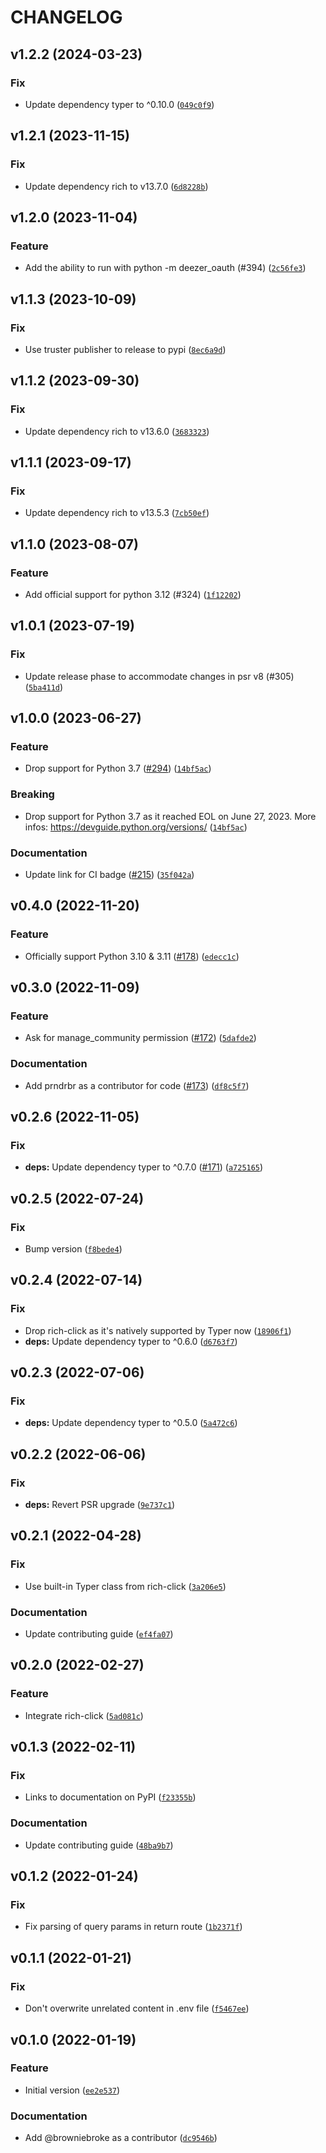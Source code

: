 # CHANGELOG

## v1.2.2 (2024-03-23)

### Fix

- Update dependency typer to ^0.10.0 ([`049c0f9`](https://github.com/browniebroke/deezer-oauth-cli/commit/049c0f93882fad4581d9a1ae77796cf69b471870))

## v1.2.1 (2023-11-15)

### Fix

- Update dependency rich to v13.7.0 ([`6d8228b`](https://github.com/browniebroke/deezer-oauth-cli/commit/6d8228be04af4e6dd3e8b29674396fb120a4805b))

## v1.2.0 (2023-11-04)

### Feature

- Add the ability to run with python -m deezer_oauth (#394) ([`2c56fe3`](https://github.com/browniebroke/deezer-oauth-cli/commit/2c56fe3da51adb311c94de1743b716a7910a6383))

## v1.1.3 (2023-10-09)

### Fix

- Use truster publisher to release to pypi ([`8ec6a9d`](https://github.com/browniebroke/deezer-oauth-cli/commit/8ec6a9d9c8c4ffc44b6b13c1f44f11b9f52456ce))

## v1.1.2 (2023-09-30)

### Fix

- Update dependency rich to v13.6.0 ([`3683323`](https://github.com/browniebroke/deezer-oauth-cli/commit/3683323665576f8719d245dcfc01f9e56995bbc2))

## v1.1.1 (2023-09-17)

### Fix

- Update dependency rich to v13.5.3 ([`7cb50ef`](https://github.com/browniebroke/deezer-oauth-cli/commit/7cb50ef2fad2c52858b68abff511cad975b222f5))

## v1.1.0 (2023-08-07)

### Feature

- Add official support for python 3.12 (#324) ([`1f12202`](https://github.com/browniebroke/deezer-oauth-cli/commit/1f12202abdd4c75e520260092caee0e91db1a967))

## v1.0.1 (2023-07-19)

### Fix

- Update release phase to accommodate changes in psr v8 (#305) ([`5ba411d`](https://github.com/browniebroke/deezer-oauth-cli/commit/5ba411d751735a951f066eb781ac085281b57ff5))

## v1.0.0 (2023-06-27)

### Feature

- Drop support for Python 3.7 ([#294](https://github.com/browniebroke/deezer-oauth-cli/issues/294)) ([`14bf5ac`](https://github.com/browniebroke/deezer-oauth-cli/commit/14bf5accd486e7875ee485e3144880a7b0489fc6))

### Breaking

- Drop support for Python 3.7 as it reached EOL on June 27, 2023. More infos: https://devguide.python.org/versions/ ([`14bf5ac`](https://github.com/browniebroke/deezer-oauth-cli/commit/14bf5accd486e7875ee485e3144880a7b0489fc6))

### Documentation

- Update link for CI badge ([#215](https://github.com/browniebroke/deezer-oauth-cli/issues/215)) ([`35f042a`](https://github.com/browniebroke/deezer-oauth-cli/commit/35f042a3217a75792dbeb3078376fb4d3dfe22a9))

## v0.4.0 (2022-11-20)

### Feature

- Officially support Python 3.10 & 3.11 ([#178](https://github.com/browniebroke/deezer-oauth-cli/issues/178)) ([`edecc1c`](https://github.com/browniebroke/deezer-oauth-cli/commit/edecc1c3557fe0d849bd14af8d5f793b920cd683))

## v0.3.0 (2022-11-09)

### Feature

- Ask for manage_community permission ([#172](https://github.com/browniebroke/deezer-oauth-cli/issues/172)) ([`5dafde2`](https://github.com/browniebroke/deezer-oauth-cli/commit/5dafde234e5f71161c6ea535aab35560f799e34c))

### Documentation

- Add prndrbr as a contributor for code ([#173](https://github.com/browniebroke/deezer-oauth-cli/issues/173)) ([`df8c5f7`](https://github.com/browniebroke/deezer-oauth-cli/commit/df8c5f76c69f795d2d44c28c34b6ecba5dd1b7b0))

## v0.2.6 (2022-11-05)

### Fix

- **deps:** Update dependency typer to ^0.7.0 ([#171](https://github.com/browniebroke/deezer-oauth-cli/issues/171)) ([`a725165`](https://github.com/browniebroke/deezer-oauth-cli/commit/a725165e077a7cbfb9f221463aa0f1d035f2c909))

## v0.2.5 (2022-07-24)

### Fix

- Bump version ([`f8bede4`](https://github.com/browniebroke/deezer-oauth-cli/commit/f8bede4465c429621b28dede4897fac7a1766b37))

## v0.2.4 (2022-07-14)

### Fix

- Drop rich-click as it's natively supported by Typer now ([`18906f1`](https://github.com/browniebroke/deezer-oauth-cli/commit/18906f1a915e9ca7aa1b93cc7a8e0ab79c6e9e77))
- **deps:** Update dependency typer to ^0.6.0 ([`d6763f7`](https://github.com/browniebroke/deezer-oauth-cli/commit/d6763f7874aacf61e932221cfb08a0f41d98d8c7))

## v0.2.3 (2022-07-06)

### Fix

- **deps:** Update dependency typer to ^0.5.0 ([`5a472c6`](https://github.com/browniebroke/deezer-oauth-cli/commit/5a472c6aa09fea65eab7c2519f9efe0beaf30f92))

## v0.2.2 (2022-06-06)

### Fix

- **deps:** Revert PSR upgrade ([`9e737c1`](https://github.com/browniebroke/deezer-oauth-cli/commit/9e737c11d5e3da538a3a128f302a4b1475fe3425))

## v0.2.1 (2022-04-28)

### Fix

- Use built-in Typer class from rich-click ([`3a206e5`](https://github.com/browniebroke/deezer-oauth-cli/commit/3a206e50e29a85e290d697d4f476bd8454fec66f))

### Documentation

- Update contributing guide ([`ef4fa07`](https://github.com/browniebroke/deezer-oauth-cli/commit/ef4fa073cb717ea458e9918469d2297c62777c72))

## v0.2.0 (2022-02-27)

### Feature

- Integrate rich-click ([`5ad081c`](https://github.com/browniebroke/deezer-oauth-cli/commit/5ad081c3f7ce3dc6fcbc5fdbdd4e1883e69f236d))

## v0.1.3 (2022-02-11)

### Fix

- Links to documentation on PyPI ([`f23355b`](https://github.com/browniebroke/deezer-oauth-cli/commit/f23355b9304e43fcbcc3ff062e9ecb0be4405aa2))

### Documentation

- Update contributing guide ([`48ba9b7`](https://github.com/browniebroke/deezer-oauth-cli/commit/48ba9b736aa204c2a7a4358834ae0a2ca3f19431))

## v0.1.2 (2022-01-24)

### Fix

- Fix parsing of query params in return route ([`1b2371f`](https://github.com/browniebroke/deezer-oauth-cli/commit/1b2371fc18b0c59c02112f5cd095208ac173534c))

## v0.1.1 (2022-01-21)

### Fix

- Don't overwrite unrelated content in .env file ([`f5467ee`](https://github.com/browniebroke/deezer-oauth-cli/commit/f5467ee3c654fa92b8e77b9d12a3aeb827b7ae9c))

## v0.1.0 (2022-01-19)

### Feature

- Initial version ([`ee2e537`](https://github.com/browniebroke/deezer-oauth-cli/commit/ee2e537f6e3bf1a16820c8207482d18443cc06b9))

### Documentation

- Add @browniebroke as a contributor ([`dc9546b`](https://github.com/browniebroke/deezer-oauth-cli/commit/dc9546b4ba015431750d58cdacf26de65d86e257))
